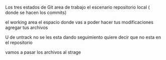 Los tres estados de Git
area de trabajo 
el escenario
repositorio local ( donde se hacen los commits) 

el working area el espacio donde vas a poder hacer tus modificaciones
agregar tus archivos

U de untrack no se les esta dando seguimiento 
quiere decir que no esta en el repositorio

vamos a pasar los archivos al strage